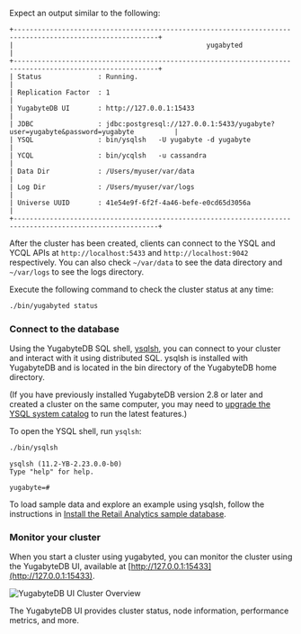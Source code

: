 <!--
+++
private = true
+++
-->

Expect an output similar to the following:

```output
+----------------------------------------------------------------------------------------------------------+
|                                                yugabyted                                                 |
+----------------------------------------------------------------------------------------------------------+
| Status              : Running.                                                                           |
| Replication Factor  : 1                                                                                  |
| YugabyteDB UI       : http://127.0.0.1:15433                                                             |
| JDBC                : jdbc:postgresql://127.0.0.1:5433/yugabyte?user=yugabyte&password=yugabyte          |
| YSQL                : bin/ysqlsh   -U yugabyte -d yugabyte                                               |
| YCQL                : bin/ycqlsh   -u cassandra                                                          |
| Data Dir            : /Users/myuser/var/data                                                             |
| Log Dir             : /Users/myuser/var/logs                                                             |
| Universe UUID       : 41e54e9f-6f2f-4a46-befe-e0cd65d3056a                                               |
+----------------------------------------------------------------------------------------------------------+
```

After the cluster has been created, clients can connect to the YSQL and YCQL APIs at `http://localhost:5433` and `http://localhost:9042` respectively. You can also check `~/var/data` to see the data directory and `~/var/logs` to see the logs directory.

Execute the following command to check the cluster status at any time:

```sh
./bin/yugabyted status
```

### Connect to the database

Using the YugabyteDB SQL shell, [ysqlsh](/preview/yugabyte-clients/ysqlsh/), you can connect to your cluster and interact with it using distributed SQL. ysqlsh is installed with YugabyteDB and is located in the bin directory of the YugabyteDB home directory.

(If you have previously installed YugabyteDB version 2.8 or later and created a cluster on the same computer, you may need to [upgrade the YSQL system catalog](/preview/manage/upgrade-deployment/#upgrade-the-ysql-system-catalog) to run the latest features.)

To open the YSQL shell, run `ysqlsh`:

```sh
./bin/ysqlsh
```

```output
ysqlsh (11.2-YB-2.23.0.0-b0)
Type "help" for help.

yugabyte=#
```

To load sample data and explore an example using ysqlsh, follow the instructions in [Install the Retail Analytics sample database](/preview/sample-data/retail-analytics/#install-the-retail-analytics-sample-database).

### Monitor your cluster

When you start a cluster using yugabyted, you can monitor the cluster using the YugabyteDB UI, available at [http://127.0.0.1:15433](http://127.0.0.1:15433).

![YugabyteDB UI Cluster Overview](/images/quick_start/quick-start-ui-overview.png)

The YugabyteDB UI provides cluster status, node information, performance metrics, and more.
